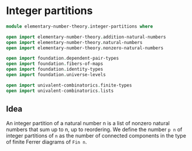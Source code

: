 # Integer partitions

```agda
module elementary-number-theory.integer-partitions where

open import elementary-number-theory.addition-natural-numbers
open import elementary-number-theory.natural-numbers
open import elementary-number-theory.nonzero-natural-numbers

open import foundation.dependent-pair-types
open import foundation.fibers-of-maps
open import foundation.identity-types
open import foundation.universe-levels

open import univalent-combinatorics.finite-types
open import univalent-combinatorics.lists
```

## Idea

An integer partition of a natural number n is a list of nonzero natural numbers that sum up to n, up to reordering. We define the number `p n` of integer partitions of `n` as the number of connected components in the type of finite Ferrer diagrams of `Fin n`.
